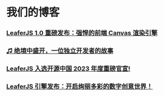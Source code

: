 # 我们的博客

### [LeaferJS 1.0 重磅发布：强悍的前端 Canvas 渲染引擎](/blog/2024-07-09.md)

### [♫ 绝境中盛开，一位独立开发者的故事](/blog/2024-04-08.md)

### [LeaferJS 入选开源中国 2023 年度重磅官宣! ](./2023-12-31.md)

### [LeaferJS 引擎发布：开启绚丽多彩的数字创意世界！](./2023-06-28.md)
